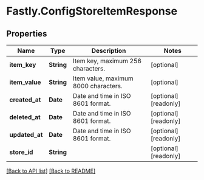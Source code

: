 # Fastly.ConfigStoreItemResponse

## Properties

Name | Type | Description | Notes
------------ | ------------- | ------------- | -------------
**item_key** | **String** | Item key, maximum 256 characters. | [optional] 
**item_value** | **String** | Item value, maximum 8000 characters. | [optional] 
**created_at** | **Date** | Date and time in ISO 8601 format. | [optional] [readonly] 
**deleted_at** | **Date** | Date and time in ISO 8601 format. | [optional] [readonly] 
**updated_at** | **Date** | Date and time in ISO 8601 format. | [optional] [readonly] 
**store_id** | **String** |  | [optional] [readonly] 


[[Back to API list]](../../README.md#endpoints) [[Back to README]](../../README.md)
